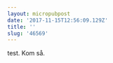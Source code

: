 ```yaml
---
layout: micropubpost
date: '2017-11-15T12:56:09.129Z'
title: ''
slug: '46569'
---
```

test. Kom så.
